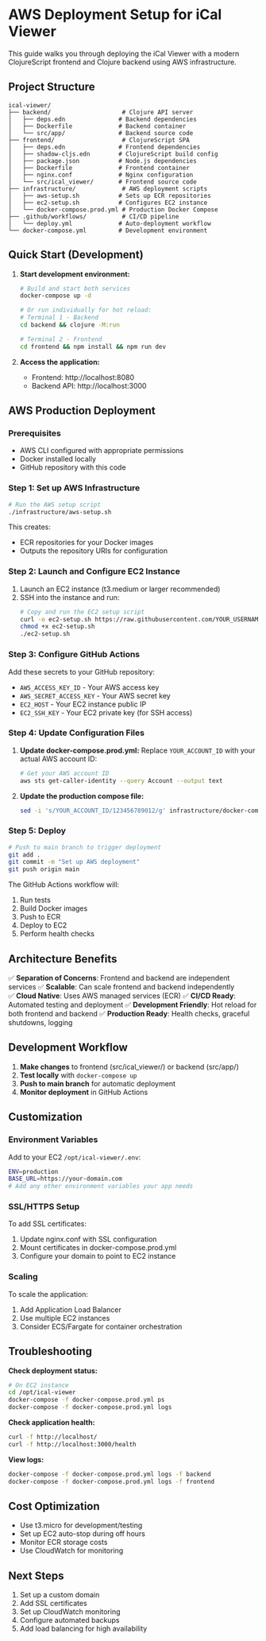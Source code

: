# AWS Deployment Setup for iCal Viewer

This guide walks you through deploying the iCal Viewer with a modern ClojureScript frontend and Clojure backend using AWS infrastructure.

## Project Structure

```
ical-viewer/
├── backend/                    # Clojure API server
│   ├── deps.edn               # Backend dependencies
│   ├── Dockerfile             # Backend container
│   └── src/app/               # Backend source code
├── frontend/                   # ClojureScript SPA
│   ├── deps.edn               # Frontend dependencies
│   ├── shadow-cljs.edn        # ClojureScript build config
│   ├── package.json           # Node.js dependencies
│   ├── Dockerfile             # Frontend container
│   ├── nginx.conf             # Nginx configuration
│   └── src/ical_viewer/       # Frontend source code
├── infrastructure/             # AWS deployment scripts
│   ├── aws-setup.sh           # Sets up ECR repositories
│   ├── ec2-setup.sh           # Configures EC2 instance
│   └── docker-compose.prod.yml # Production Docker Compose
├── .github/workflows/          # CI/CD pipeline
│   └── deploy.yml             # Auto-deployment workflow
└── docker-compose.yml         # Development environment
```

## Quick Start (Development)

1. **Start development environment:**
   ```bash
   # Build and start both services
   docker-compose up -d
   
   # Or run individually for hot reload:
   # Terminal 1 - Backend
   cd backend && clojure -M:run
   
   # Terminal 2 - Frontend
   cd frontend && npm install && npm run dev
   ```

2. **Access the application:**
   - Frontend: http://localhost:8080
   - Backend API: http://localhost:3000

## AWS Production Deployment

### Prerequisites

- AWS CLI configured with appropriate permissions
- Docker installed locally
- GitHub repository with this code

### Step 1: Set up AWS Infrastructure

```bash
# Run the AWS setup script
./infrastructure/aws-setup.sh
```

This creates:
- ECR repositories for your Docker images
- Outputs the repository URIs for configuration

### Step 2: Launch and Configure EC2 Instance

1. Launch an EC2 instance (t3.medium or larger recommended)
2. SSH into the instance and run:
   ```bash
   # Copy and run the EC2 setup script
   curl -o ec2-setup.sh https://raw.githubusercontent.com/YOUR_USERNAME/ical-viewer/main/infrastructure/ec2-setup.sh
   chmod +x ec2-setup.sh
   ./ec2-setup.sh
   ```

### Step 3: Configure GitHub Actions

Add these secrets to your GitHub repository:

- `AWS_ACCESS_KEY_ID` - Your AWS access key
- `AWS_SECRET_ACCESS_KEY` - Your AWS secret key  
- `EC2_HOST` - Your EC2 instance public IP
- `EC2_SSH_KEY` - Your EC2 private key (for SSH access)

### Step 4: Update Configuration Files

1. **Update docker-compose.prod.yml:**
   Replace `YOUR_ACCOUNT_ID` with your actual AWS account ID:
   ```bash
   # Get your AWS account ID
   aws sts get-caller-identity --query Account --output text
   ```

2. **Update the production compose file:**
   ```bash
   sed -i 's/YOUR_ACCOUNT_ID/123456789012/g' infrastructure/docker-compose.prod.yml
   ```

### Step 5: Deploy

```bash
# Push to main branch to trigger deployment
git add .
git commit -m "Set up AWS deployment"
git push origin main
```

The GitHub Actions workflow will:
1. Run tests
2. Build Docker images
3. Push to ECR
4. Deploy to EC2
5. Perform health checks

## Architecture Benefits

✅ **Separation of Concerns**: Frontend and backend are independent services
✅ **Scalable**: Can scale frontend and backend independently  
✅ **Cloud Native**: Uses AWS managed services (ECR)
✅ **CI/CD Ready**: Automated testing and deployment
✅ **Development Friendly**: Hot reload for both frontend and backend
✅ **Production Ready**: Health checks, graceful shutdowns, logging

## Development Workflow

1. **Make changes** to frontend (src/ical_viewer/) or backend (src/app/)
2. **Test locally** with `docker-compose up`
3. **Push to main branch** for automatic deployment
4. **Monitor deployment** in GitHub Actions

## Customization

### Environment Variables

Add to your EC2 `/opt/ical-viewer/.env`:
```bash
ENV=production
BASE_URL=https://your-domain.com
# Add any other environment variables your app needs
```

### SSL/HTTPS Setup

To add SSL certificates:
1. Update nginx.conf with SSL configuration
2. Mount certificates in docker-compose.prod.yml
3. Configure your domain to point to EC2 instance

### Scaling

To scale the application:
1. Add Application Load Balancer
2. Use multiple EC2 instances
3. Consider ECS/Fargate for container orchestration

## Troubleshooting

**Check deployment status:**
```bash
# On EC2 instance
cd /opt/ical-viewer
docker-compose -f docker-compose.prod.yml ps
docker-compose -f docker-compose.prod.yml logs
```

**Check application health:**
```bash
curl -f http://localhost/
curl -f http://localhost:3000/health
```

**View logs:**
```bash
docker-compose -f docker-compose.prod.yml logs -f backend
docker-compose -f docker-compose.prod.yml logs -f frontend
```

## Cost Optimization

- Use t3.micro for development/testing
- Set up EC2 auto-stop during off hours
- Monitor ECR storage costs
- Use CloudWatch for monitoring

## Next Steps

1. Set up a custom domain
2. Add SSL certificates  
3. Set up CloudWatch monitoring
4. Configure automated backups
5. Add load balancing for high availability